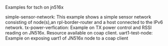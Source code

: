 Examples for tsch on jn516x

simple-sensor-network: This example shows a simple sensor network consisting of node(s),an rpl-border-router and a host connected to
the IPv6 network.
tx-power-verfication: Example on TX power control and RSSI reading on JN516x. Resource available on coap client.
uart1-test-node: Example on exposing uart1 of JN516x node to a coap client

 